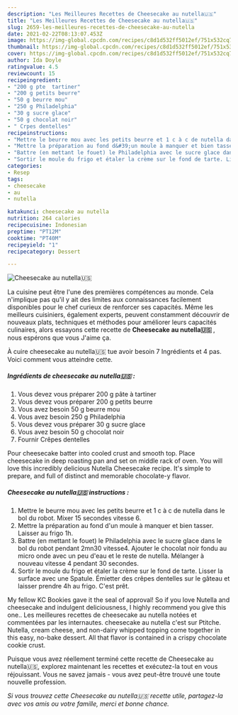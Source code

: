 ```yaml
---
description: "Les Meilleures Recettes de Cheesecake au nutella🇺🇸"
title: "Les Meilleures Recettes de Cheesecake au nutella🇺🇸"
slug: 2659-les-meilleures-recettes-de-cheesecake-au-nutella
date: 2021-02-22T08:13:07.453Z
image: https://img-global.cpcdn.com/recipes/c8d1d532ff5012ef/751x532cq70/cheesecake-au-nutella🇺🇸-photo-principale-de-la-recette.jpg
thumbnail: https://img-global.cpcdn.com/recipes/c8d1d532ff5012ef/751x532cq70/cheesecake-au-nutella🇺🇸-photo-principale-de-la-recette.jpg
cover: https://img-global.cpcdn.com/recipes/c8d1d532ff5012ef/751x532cq70/cheesecake-au-nutella🇺🇸-photo-principale-de-la-recette.jpg
author: Ida Doyle
ratingvalue: 4.5
reviewcount: 15
recipeingredient:
- "200 g pte  tartiner"
- "200 g petits beurre"
- "50 g beurre mou"
- "250 g Philadelphia"
- "30 g sucre glace"
- "50 g chocolat noir"
- " Crpes dentelles"
recipeinstructions:
- "Mettre le beurre mou avec les petits beurre et 1 c à c de nutella dans le bol du robot. Mixer 15 secondes vitesse 6."
- "Mettre la préparation au fond d&#39;un moule à manquer et bien tasser. Laisser au frigo 1h."
- "Battre (en mettant le fouet) le Philadelphia avec le sucre glace dans le bol du robot pendant 2mn30 vitesse4. Ajouter le chocolat noir fondu au micro onde avec un peu d&#39;eau et le reste de nutella. Mélanger à nouveau vitesse 4 pendant 30 secondes."
- "Sortir le moule du frigo et étaler la crème sur le fond de tarte. Lisser la surface avec une Spatule. Émietter des crêpes dentelles sur le gâteau et laisser prendre 4h au frigo. C&#39;est prêt."
categories:
- Resep
tags:
- cheesecake
- au
- nutella

katakunci: cheesecake au nutella 
nutrition: 264 calories
recipecuisine: Indonesian
preptime: "PT12M"
cooktime: "PT40M"
recipeyield: "1"
recipecategory: Dessert

---
```



![Cheesecake au nutella🇺🇸](https://img-global.cpcdn.com/recipes/c8d1d532ff5012ef/751x532cq70/cheesecake-au-nutella🇺🇸-photo-principale-de-la-recette.jpg)

La cuisine peut être l'une des premières compétences au monde. Cela n'implique pas qu'il y ait des limites aux connaissances facilement disponibles pour le chef curieux de renforcer ses capacités. Même les meilleurs cuisiniers, également experts, peuvent constamment découvrir de nouveaux plats, techniques et méthodes pour améliorer leurs capacités culinaires, alors essayons cette recette de <strong> Cheesecake au nutella🇺🇸 </strong>, nous espérons que vous J'aime ça.

<!--inarticleads1-->

À cuire cheesecake au nutella🇺🇸 tue avoir besoin 7 Ingrédients et 4 pas. Voici comment vous atteindre cette.

##### Ingrédients de cheesecake au nutella🇺🇸 :

1. Vous devez vous préparer 200 g pâte à tartiner
1. Vous devez vous préparer 200 g petits beurre
1. Vous avez besoin 50 g beurre mou
1. Vous avez besoin 250 g Philadelphia
1. Vous devez vous préparer 30 g sucre glace
1. Vous avez besoin 50 g chocolat noir
1. Fournir  Crêpes dentelles


Pour cheesecake batter into cooled crust and smooth top. Place cheesecake in deep roasting pan and set on middle rack of oven. You will love this incredibly delicious Nutella Cheesecake recipe. It&#39;s simple to prepare, and full of distinct and memorable chocolate-y flavor. 

<!--inarticleads2-->

##### Cheesecake au nutella🇺🇸 instructions :

1. Mettre le beurre mou avec les petits beurre et 1 c à c de nutella dans le bol du robot. Mixer 15 secondes vitesse 6.
1. Mettre la préparation au fond d&#39;un moule à manquer et bien tasser. Laisser au frigo 1h.
1. Battre (en mettant le fouet) le Philadelphia avec le sucre glace dans le bol du robot pendant 2mn30 vitesse4. Ajouter le chocolat noir fondu au micro onde avec un peu d&#39;eau et le reste de nutella. Mélanger à nouveau vitesse 4 pendant 30 secondes.
1. Sortir le moule du frigo et étaler la crème sur le fond de tarte. Lisser la surface avec une Spatule. Émietter des crêpes dentelles sur le gâteau et laisser prendre 4h au frigo. C&#39;est prêt.


My fellow KC Bookies gave it the seal of approval! So if you love Nutella and cheesecake and indulgent deliciousness, I highly recommend you give this one.. Les meilleures recettes de cheesecake au nutella notées et commentées par les internautes. cheesecake au nutella c&#39;est sur Ptitche. Nutella, cream cheese, and non-dairy whipped topping come together in this easy, no-bake dessert. All that flavor is contained in a crispy chocolate cookie crust. 

<!--inarticleads1-->

<p>
Puisque vous avez réellement terminé cette recette de Cheesecake au nutella🇺🇸, explorez maintenant les recettes et exécutez-la tout en vous réjouissant. Vous ne savez jamais - vous avez peut-être trouvé une toute nouvelle profession.
</p>

<p>
<i>Si vous trouvez cette Cheesecake au nutella🇺🇸 recette utile, partagez-la avec vos amis ou votre famille, merci et bonne chance.</i>
</p>
